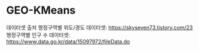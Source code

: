 # GEO-KMeans

데이터셋 출처
행정구역별 위도/경도 데이터셋: https://skyseven73.tistory.com/23<br/>
행정구역별 인구 수 데이터셋: https://www.data.go.kr/data/15097972/fileData.do
